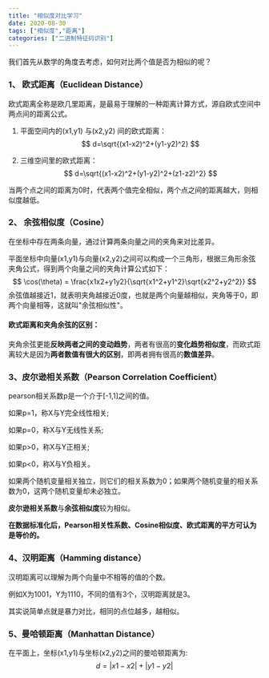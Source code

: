 ```yaml
---
title: "相似度对比学习"
date: 2020-08-30
tags: ["相似度","距离"]
categories: ["二进制特征码识别"]
---
```


我们首先从数学的角度去考虑，如何对比两个值是否为相似的呢？



### 1、 欧式距离（Euclidean Distance）

欧式距离全称是欧几里距离，是最易于理解的一种距离计算方式，源自欧式空间中两点间的距离公式。

1. 平面空间内的(x1,y1) 与(x2,y2) 间的欧式距离：
   $$
   d=\sqrt{(x1-x2)^2+(y1-y2)^2}
   $$

2. 三维空间里的欧式距离：
   $$
   d=\sqrt{(x1-x2)^2+(y1-y2)^2+(z1-z2)^2}
   $$
   

当两个点之间的距离为0时，代表两个值完全相似，两个点之间的距离越大，则相似度越低。

### 2、 余弦相似度（Cosine）

在坐标中存在两条向量，通过计算两条向量之间的夹角来对比差异。

平面坐标中向量(x1,y1)与向量(x2,y2)之间可以构成一个三角形，根据三角形余弦夹角公式，得到两个向量之间的夹角计算公式如下：
$$
\cos(\theta) = \frac{x1x2+y1y2}{\sqrt{x1^2+y1^2}\sqrt{x2^2+y2^2}}
$$
余弦值越接近1，就表明夹角越接近0度，也就是两个向量越相似，夹角等于0，即两个向量相等，这就叫"余弦相似性"。



#### 欧式距离和夹角余弦的区别：

夹角余弦更能**反映两者之间的变动趋势**，两者有很高的**变化趋势相似度**，而欧式距离较大是因为**两者数值有很大的区别**，即两者拥有很高的**数值差异**。



### 3、皮尔逊相关系数（Pearson Correlation Coefficient）

pearson相关系数p是一个介于[-1,1]之间的值。

如果p=1，称X与Y完全线性相关;

如果p=0，称X与Y无线性关系;

如果p>0，称X与Y正相关;

如果p<0，称X与Y负相关。

如果两个随机变量相关独立，则它们的相关系数为0；如果两个随机变量的相关系数为0，这两个随机变量却未必独立。



**皮尔逊相关系数**与**余弦相似度**较为相似。



**在数据标准化后，Pearson相关性系数、Cosine相似度、欧式距离的平方可认为是等价的。**



### 4、汉明距离（Hamming distance）

汉明距离可以理解为两个向量中不相等的值的个数。

例如X为1001，Y为1110，不同的值有3个，汉明距离就是3。

其实说简单点就是暴力对比，相同的点位越多，越相似。



### 5、曼哈顿距离（Manhattan Distance）

在平面上，坐标(x1,y1)与坐标(x2,y2)之间的曼哈顿距离为:
$$
d = |x1-x2|+|y1-y2|
$$
